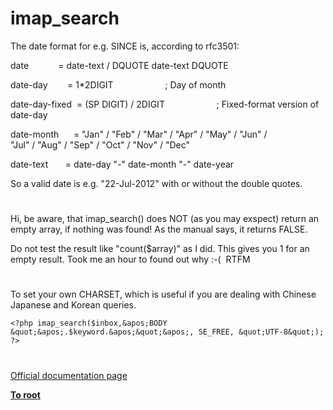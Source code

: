 # imap_search





The date format for e.g. SINCE is, according to rfc3501:

date&#xA0; &#xA0; &#xA0; &#xA0; &#xA0; &#xA0; = date-text / DQUOTE date-text DQUOTE

date-day&#xA0; &#xA0; &#xA0; &#xA0; = 1*2DIGIT
&#xA0; &#xA0; &#xA0; &#xA0; &#xA0; &#xA0; &#xA0; &#xA0; &#xA0; &#xA0; ; Day of month

date-day-fixed&#xA0; = (SP DIGIT) / 2DIGIT
&#xA0; &#xA0; &#xA0; &#xA0; &#xA0; &#xA0; &#xA0; &#xA0; &#xA0; &#xA0; ; Fixed-format version of date-day

date-month&#xA0; &#xA0; &#xA0; = &quot;Jan&quot; / &quot;Feb&quot; / &quot;Mar&quot; / &quot;Apr&quot; / &quot;May&quot; / &quot;Jun&quot; /
&#xA0; &#xA0; &#xA0; &#xA0; &#xA0; &#xA0; &#xA0; &#xA0; &#xA0; &quot;Jul&quot; / &quot;Aug&quot; / &quot;Sep&quot; / &quot;Oct&quot; / &quot;Nov&quot; / &quot;Dec&quot;

date-text&#xA0; &#xA0; &#xA0;&#xA0; = date-day &quot;-&quot; date-month &quot;-&quot; date-year

So a valid date is e.g. &quot;22-Jul-2012&quot; with or without the double quotes.

  

#



Hi, 
be aware, that imap_search() does NOT (as you may exspect) return an empty array, if nothing was found! 
As the manual says, it returns FALSE.

Do not test the result like &quot;count($array)&quot; as I did. 
This gives you 1 for an empty result. Took me an hour to found out why :-(&#xA0; RTFM

  

#



To set your own CHARSET, which is useful if you are dealing with Chinese Japanese and Korean queries.





```
<?php imap_search($inbox,&apos;BODY &quot;&apos;.$keyword.&apos;&quot;&apos;, SE_FREE, &quot;UTF-8&quot;); ?>
```



  

#

[Official documentation page](https://www.php.net/manual/en/function.imap-search.php)

**[To root](/README.md)**